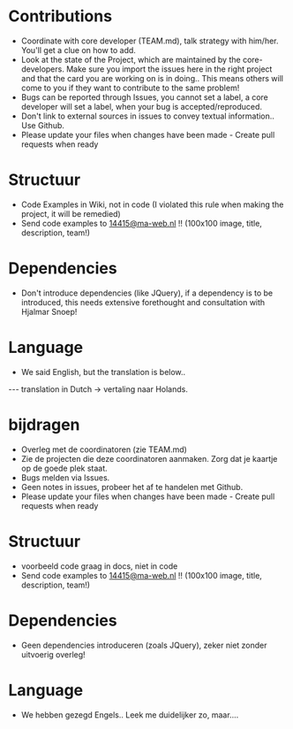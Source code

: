 
# Contributions
- Coordinate with core developer (TEAM.md), talk strategy with him/her. You'll get a clue on how to add.
- Look at the state of the Project, which are maintained by the core-developers. Make sure you import the issues here in the right project
 and that the card you are working on is in doing.. This means others will come to you if they want to contribute to the same problem!
- Bugs can be reported through Issues, you cannot set a label, a core developer will set a label, when your bug is accepted/reproduced.
- Don't link to external sources in issues to convey textual information.. Use Github.
- Please update your files when changes have been made - Create pull requests when ready

# Structuur
- Code Examples in Wiki, not in code (I violated this rule when making the project, it will be remedied)
- Send code examples to 14415@ma-web.nl !! (100x100 image, title, description, team!)

# Dependencies
- Don't introduce dependencies (like JQuery), if a dependency is to be introduced, this needs extensive forethought and consultation with Hjalmar Snoep!

# Language
- We said English, but the translation is below..



--- translation in Dutch -> vertaling naar Holands.
 
 
 
 # bijdragen
- Overleg met de coordinatoren (zie TEAM.md)
- Zie de projecten die deze coordinatoren aanmaken. Zorg dat je kaartje op de goede plek staat.
- Bugs melden via Issues.
- Geen notes in issues, probeer het af te handelen met Github.
- Please update your files when changes have been made - Create pull requests when ready

# Structuur
- voorbeeld code graag in docs, niet in code
- Send code examples to 14415@ma-web.nl !! (100x100 image, title, description, team!)

# Dependencies
- Geen dependencies introduceren (zoals JQuery), zeker niet zonder uitvoerig overleg!

# Language
- We hebben gezegd Engels.. Leek me duidelijker zo, maar....


